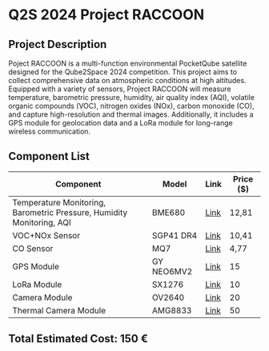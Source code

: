 # Q2S 2024 Project RACCOON

## Project Description
Poject RACCOON is a multi-function environmental PocketQube satellite designed for the Qube2Space 2024 competition. This project aims to collect comprehensive data on atmospheric conditions at high altitudes. Equipped with a variety of sensors, Project RACCOON will measure temperature, barometric pressure, humidity, air quality index (AQI), volatile organic compounds (VOC), nitrogen oxides (NOx), carbon monoxide (CO), and capture high-resolution and thermal images. Additionally, it includes a GPS module for geolocation data and a LoRa module for long-range wireless communication.

## Component List

| Component              | Model          | Link                                      | Price ($) |
|------------------------|----------------|-------------------------------------------|-----------|
| Temperature Monitoring, Barometric Pressure, Humidity Monitoring, AQI | BME680         | [Link](https://www.digikey.ro/en/products/detail/bosch-sensortec/BME680/7401317) | 12,81       |
| VOC+NOx Sensor         | SGP41 DR4      | [Link](https://www.tme.eu/ro/details/sgp41-d-r4/senzori-de-gaz/sensirion/3-000-060/) | 10,41        |
| CO Sensor              | MQ7            | [Link](&currency=RON&gad_source=1&gclid=Cj0KCQjw-uK0BhC0ARIsANQtgGOsI7EkvtdED2ZxLiqlhXaZKtODT48B4xei-8gTNv-doRfv31SX0t4aAt5JEALw_wcB) | 4,77        |
| GPS Module             | GY NEO6MV2     | [Link](https://www.optimusdigital.ro/ro/module-gps/2387-modul-gps-cu-antena-gy-neo6mv2.html) | 15        |
| LoRa Module            | SX1276         | [Link](https://www.optimusdigital.ro/ro/module-wireless/2468-modul-wireless-lora-sx1276-433mhz.html) | 10        |
| Camera Module          | OV2640         | [Link](https://www.optimusdigital.ro/ro/module-camere/3277-modul-camera-ov2640.html) | 20        |
| Thermal Camera Module  | AMG8833        | [Link](https://www.digikey.ro/en/products/detail/panasonic-electronic-components/AMG8833/5850779) | 50        |

## Total Estimated Cost: 150 €
